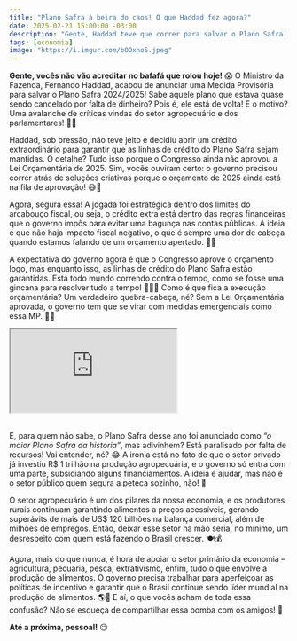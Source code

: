 ```yaml
---
title: "Plano Safra à beira do caos! O que Haddad fez agora?"
date: 2025-02-21 15:00:00 -03:00
description: "Gente, Haddad teve que correr para salvar o Plano Safra! Descubra o bafafá por trás dessa medida de última hora! 😱🌾"
tags: [economia]
image: "https://i.imgur.com/bOOxno5.jpeg"
---
```


**Gente, vocês não vão acreditar no bafafá que rolou hoje!** 😱 O Ministro da Fazenda, Fernando Haddad, acabou de anunciar uma Medida Provisória para salvar o Plano Safra 2024/2025! Sabe aquele plano que estava quase sendo cancelado por falta de dinheiro? Pois é, ele está de volta! E o motivo? Uma avalanche de críticas vindas do setor agropecuário e dos parlamentares! 🌾🚜

Haddad, sob pressão, não teve jeito e decidiu abrir um crédito extraordinário para garantir que as linhas de crédito do Plano Safra sejam mantidas. O detalhe? Tudo isso porque o Congresso ainda não aprovou a Lei Orçamentária de 2025. Sim, vocês ouviram certo: o governo precisou correr atrás de soluções criativas porque o orçamento de 2025 ainda está na fila de aprovação! 😅💸

Agora, segura essa! A jogada foi estratégica dentro dos limites do arcabouço fiscal, ou seja, o crédito extra está dentro das regras financeiras que o governo impôs para evitar uma bagunça nas contas públicas. A ideia é que não haja impacto fiscal negativo, o que é sempre uma dor de cabeça quando estamos falando de um orçamento apertado. 🧮💥

A expectativa do governo agora é que o Congresso aprove o orçamento logo, mas enquanto isso, as linhas de crédito do Plano Safra estão garantidas. Está todo mundo correndo contra o tempo, como se fosse uma gincana para resolver tudo a tempo! 🏃‍♂️💨 Como é que fica a execução orçamentária? Um verdadeiro quebra-cabeça, né? Sem a Lei Orçamentária aprovada, o governo tem que se virar com medidas emergenciais como essa MP. 🤔🧩

<div class="plyr__video-embed" id="player">
 <iframe src="https://www.youtube.com/watch?v=nGBQWaDSkmY?origin=https://tisha.geanramos.com.br" allowfullscreen allowtransparency allow="autoplay"></iframe>
</div><br>

E, para quem não sabe, o Plano Safra desse ano foi anunciado como *“o maior Plano Safra da história”*, mas adivinhem? Está paralisado por falta de recursos! Vai entender, né? 😂 A ironia está no fato de que o setor privado já investiu R$ 1 trilhão na produção agropecuária, e o governo só entra com uma parte, subsidiando alguns financiamentos. A ideia é ajudar, mas não é o setor público quem segura a peteca sozinho, não! 👏

O setor agropecuário é um dos pilares da nossa economia, e os produtores rurais continuam garantindo alimentos a preços acessíveis, gerando superávits de mais de US$ 120 bilhões na balança comercial, além de milhões de empregos. Então, deixar esse setor na mão seria, no mínimo, um desrespeito com quem está fazendo o Brasil crescer. 🍽️💰

Agora, mais do que nunca, é hora de apoiar o setor primário da economia – agricultura, pecuária, pesca, extrativismo, enfim, tudo o que envolve a produção de alimentos. O governo precisa trabalhar para aperfeiçoar as políticas de incentivo e garantir que o Brasil continue sendo líder mundial na produção de alimentos. 🌎💚 E aí, o que vocês acham de toda essa confusão? Não se esqueça de compartilhar essa bomba com os amigos! 🍿

**Até a próxima, pessoal!** 😉